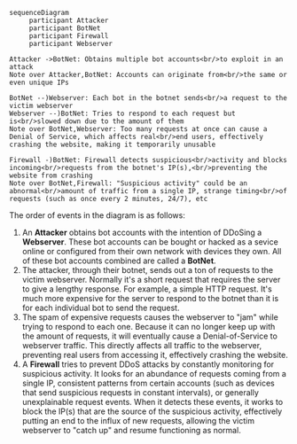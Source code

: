 ```mermaid
sequenceDiagram
     participant Attacker
     participant BotNet
     participant Firewall
     participant Webserver

Attacker ->BotNet: Obtains multiple bot accounts<br/>to exploit in an attack
Note over Attacker,BotNet: Accounts can originate from<br/>the same or even unique IPs

BotNet --)Webserver: Each bot in the botnet sends<br/>a request to the victim webserver
Webserver --)BotNet: Tries to respond to each request but is<br/>slowed down due to the amount of them
Note over BotNet,Webserver: Too many requests at once can cause a Denial of Service, which affects real<br/>end users, effectively crashing the website, making it temporarily unusable

Firewall -)BotNet: Firewall detects suspicious<br/>activity and blocks incoming<br/>requests from the botnet's IP(s),<br/>preventing the website from crashing
Note over BotNet,Firewall: "Suspicious activity" could be an abnormal<br/>amount of traffic from a single IP, strange timing<br/>of requests (such as once every 2 minutes, 24/7), etc

```
The order of events in the diagram is as follows:  
 1. An **Attacker** obtains bot accounts with the intention of DDoSing a **Webserver**. These bot accounts can be bought or hacked as a sevice online or configured from their own network with devices they own. All of these bot accounts combined are called a **BotNet**.  
 2. The attacker, through their botnet, sends out a ton of requests to the victim webserver. Normally it's a short request that requires the server to give a lengthy response. For example, a simple HTTP request. It's much more expensive for the server to respond to the botnet than it is for each individual bot to send the request.  
 3. The spam of expensive requests causes the webserver to "jam" while trying to respond to each one. Because it can no longer keep up with the amount of requests, it will eventually cause a Denial-of-Service to webserver traffic. This directly affects all traffic to the webserver, preventing real users from accessing it, effectively crashing the website.  
 4. A **Firewall** tries to prevent DDoS attacks by constantly monitoring for suspicious activity. It looks for an abundance of requests coming from a single IP, consistent patterns from certain accounts (such as devices that send suspicious requests in constant intervals), or generally unexplainable request events. When it detects these events, it works to block the IP(s) that are the source of the suspicious activity, effectively putting an end to the influx of new requests, allowing the victim webserver to "catch up" and resume functioning as normal.